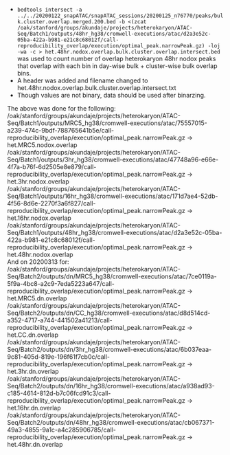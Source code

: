- ```bedtools intersect -a ../../20200122_snapATAC/snapATAC_sessions/20200125_n76770/peaks/bulk.cluster.overlap.merged.200.bed -b <(zcat /oak/stanford/groups/akundaje/projects/heterokaryon/ATAC-Seq/Batch1/outputs/48hr_hg38/cromwell-executions/atac/d2a3e52c-05ba-422a-b981-e21c8c68012f/call-reproducibility_overlap/execution/optimal_peak.narrowPeak.gz) -loj -wa -c > het.48hr.nodox.overlap.bulk.cluster.overlap.intersect.bed``` was used to count number of overlap heterokaryon 48hr nodox peaks that overlap with each bin in day-wise bulk + cluster-wise bulk overlap bins.
- A header was added and filename changed to het.48hr.nodox.overlap.bulk.cluster.overlap.intersect.txt
- Though values are not binary, data should be used after binarzing.

The above was done for the following:
/oak/stanford/groups/akundaje/projects/heterokaryon/ATAC-Seq/Batch1/outputs/MRC5_hg38/cromwell-executions/atac/75557015-a239-474c-9bdf-788765641b5e/call-reproducibility_overlap/execution/optimal_peak.narrowPeak.gz -> het.MRC5.nodox.overlap
/oak/stanford/groups/akundaje/projects/heterokaryon/ATAC-Seq/Batch1/outputs/3hr_hg38/cromwell-executions/atac/47748a96-e66e-4f7a-b76f-6d2505e8e879/call-reproducibility_overlap/execution/optimal_peak.narrowPeak.gz -> het.3hr.nodox.overlap
/oak/stanford/groups/akundaje/projects/heterokaryon/ATAC-Seq/Batch1/outputs/16hr_hg38/cromwell-executions/atac/171d7ae4-52db-4f56-8d6e-2270f3a6f827/call-reproducibility_overlap/execution/optimal_peak.narrowPeak.gz -> het.16hr.nodox.overlap
/oak/stanford/groups/akundaje/projects/heterokaryon/ATAC-Seq/Batch1/outputs/48hr_hg38/cromwell-executions/atac/d2a3e52c-05ba-422a-b981-e21c8c68012f/call-reproducibility_overlap/execution/optimal_peak.narrowPeak.gz -> het.48hr.nodox.overlap                                                                                                                                                                                                                                                 
And on 20200313 for:
/oak/stanford/groups/akundaje/projects/heterokaryon/ATAC-Seq/Batch2/outputs/dn/MRC5_hg38/cromwell-executions/atac/7ce0119a-5f9a-4bc8-a2c9-7eda5223a647/call-reproducibility_overlap/execution/optimal_peak.narrowPeak.gz -> het.MRC5.dn.overlap
/oak/stanford/groups/akundaje/projects/heterokaryon/ATAC-Seq/Batch2/outputs/dn/CC_hg38/cromwell-executions/atac/d8d514cd-a352-4717-a744-441502a41213/call-reproducibility_overlap/execution/optimal_peak.narrowPeak.gz -> het.CC.dn.overlap
/oak/stanford/groups/akundaje/projects/heterokaryon/ATAC-Seq/Batch2/outputs/dn/3hr_hg38/cromwell-executions/atac/6b037eaa-9c81-405d-819e-196f61f7cb0c/call-reproducibility_overlap/execution/optimal_peak.narrowPeak.gz -> het.3hr.dn.overlap
/oak/stanford/groups/akundaje/projects/heterokaryon/ATAC-Seq/Batch2/outputs/dn/16hr_hg38/cromwell-executions/atac/a938ad93-c185-4614-812d-b7c06fcd91c3/call-reproducibility_overlap/execution/optimal_peak.narrowPeak.gz -> het.16hr.dn.overlap
/oak/stanford/groups/akundaje/projects/heterokaryon/ATAC-Seq/Batch2/outputs/dn/48hr_hg38/cromwell-executions/atac/cb067371-49a3-4855-9a1c-a4c285906785/call-reproducibility_overlap/execution/optimal_peak.narrowPeak.gz -> het.48hr.dn.overlap